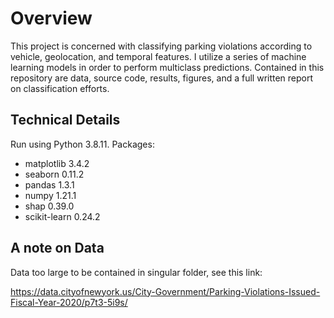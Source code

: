 # Overview 

This project is concerned with classifying parking violations according to vehicle, geolocation, and temporal features. I utilize a series of machine learning models in order to perform multiclass predictions. Contained in this repository are data, source code, results, figures, and a full written report on classification efforts. 

## Technical Details

Run using Python 3.8.11. Packages:
- matplotlib 3.4.2
- seaborn 0.11.2
- pandas 1.3.1
- numpy 1.21.1
- shap 0.39.0
- scikit-learn 0.24.2 

## A note on Data 
Data too large to be contained in singular folder, see this link: 

https://data.cityofnewyork.us/City-Government/Parking-Violations-Issued-Fiscal-Year-2020/p7t3-5i9s/


